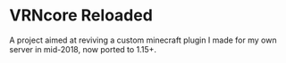 # VRNcore Reloaded
A project aimed at reviving a custom minecraft plugin I made for my own server in mid-2018, now ported to 1.15+.
